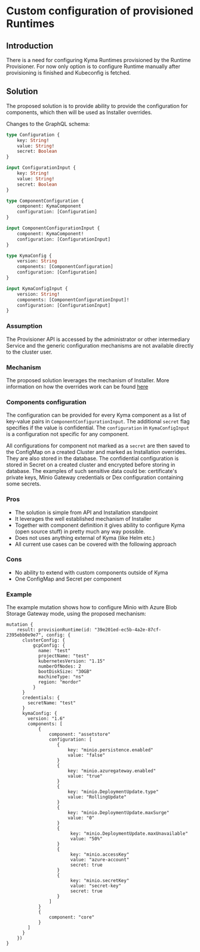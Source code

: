 # Custom configuration of provisioned Runtimes

## Introduction

There is a need for configuring Kyma Runtimes provisioned by the Runtime Provisioner.
For now only option is to configure Runtime manually after provisioning is finished and Kubeconfig is fetched.

## Solution

The proposed solution is to provide ability to provide the configuration for components, which then will be used as Installer overrides.

Changes to the GraphQL schema:
```graphql
type Configuration {
    key: String!
    value: String!
    secret: Boolean
}

input ConfigurationInput {
    key: String!
    value: String!
    secret: Boolean
}

type ComponentConfiguration {
    component: KymaComponent
    configuration: [Configuration]
}

input ComponentConfigurationInput {
    component: KymaComponent!
    configuration: [ConfigurationInput]
}

type KymaConfig {
    version: String
    components: [ComponentConfiguration]
    configuration: [Configuration]
}

input KymaConfigInput {
    version: String!
    components: [ComponentConfigurationInput]!
    configuration: [ConfigurationInput]
}

```

### Assumption

The Provisioner API is accessed by the administrator or other intermediary Service and the generic configuration mechanisms are not available directly to the cluster user.

### Mechanism

The proposed solution leverages the mechanism of Installer.
More information on how the overrides work can be found [here](https://kyma-project.io/docs/#configuration-helm-overrides-for-kyma-installation)

### Components configuration

The configuration can be provided for every Kyma component as a list of key-value pairs in `ComponentConfigurationInput`.
The additional `secret` flag specifies if the value is confidential.
The `configuration` in `KymaConfigInput` is a configuration not specific for any component.

All configurations for component not marked as a `secret` are then saved to the ConfigMap on a created Cluster and marked as Installation overrides. They are also stored in the database.
The confidential configuration is stored in Secret on a created cluster and encrypted before storing in database. The examples of such sensitive data could be: certificate's private keys, Minio Gateway credentials or Dex configuration containing some secrets.

### Pros
- The solution is simple from API and Installation standpoint
- It leverages the well established mechanism of Installer
- Together with component definition it gives ability to configure Kyma (open source stuff) in pretty much any way possible.
- Does not uses anything external of Kyma (like Helm etc.)
- All current use cases can be covered with the following approach

### Cons
- No ability to extend with custom components outside of Kyma
- One ConfigMap and Secret per component

### Example

The example mutation shows how to configure Minio with Azure Blob Storage Gateway mode, using the proposed mechanism:

```
mutation {
    result: provisionRuntime(id: "39e201ed-ec5b-4a2e-87cf-2395ebb0e9e7", config: {
      clusterConfig: {
          gcpConfig: {
            name: "test"
            projectName: "test"
            kubernetesVersion: "1.15"
            numberOfNodes: 2
            bootDiskSize: "30GB"
            machineType: "ns"
            region: "mordor"
          }
      }
      credentials: {
        secretName: "test"
      }
      kymaConfig: {
        version: "1.6"
        components: [
            {
                component: "assetstore"
                configuration: [
                   {
                       key: "minio.persistence.enabled"
                       value: "false"
                   }
                   {
                       key: "minio.azuregateway.enabled"
                       value: "true"
                   }
                   {
                       key: "minio.DeploymentUpdate.type"
                       value: "RollingUpdate"
                   }
                   {
                       key: "minio.DeploymentUpdate.maxSurge"
                       value: "0"
                   }
                   {
                        key: "minio.DeploymentUpdate.maxUnavailable"
                        value: "50%"
                   }
                   {
                        key: "minio.accessKey"
                        value: "azure-account"
                        secret: true
                   }
                   {
                        key: "minio.secretKey"
                        value: "secret-key"
                        secret: true
                   }
                ]
            }
            {
                component: "core"
            }
        ]
      }
    })
}
```
